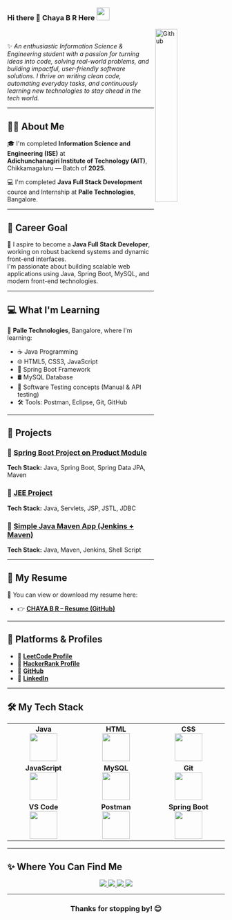 ### <p> Hi there 👋 Chaya B R Here <img src="https://github.com/anathayna/anathayna/blob/master/assets/enthusiast.gif?raw=1" height="30vw" width="30vw"/></p>
<img width="32%" align="right" alt="Github" src="https://user-images.githubusercontent.com/48678280/88862734-4903af80-d201-11ea-968b-9c939d88a37c.gif" /><br>

✨ *An enthusiastic Information Science & Engineering student with a passion for turning ideas into code, solving real-world problems, and building impactful, user-friendly software solutions. I thrive on writing clean code, automating everyday tasks, and continuously learning new technologies to stay ahead in the tech world.*

---

## 👩‍🎓 About Me

🎓 I'm completed  **Information Science and Engineering (ISE)** at  
**Adichunchanagiri Institute of Technology (AIT)**, Chikkamagaluru — Batch of **2025**.

💻 I'm completed  **Java Full Stack Development** cource and Internship at  **Palle Technologies**, Bangalore.

---

## 🚀 Career Goal

🎯 I aspire to become a **Java Full Stack Developer**, working on robust backend systems and dynamic front-end interfaces.  
I'm passionate about building scalable web applications using Java, Spring Boot, MySQL, and modern front-end technologies.

---

## 💻 What I'm Learning

📌  **Palle Technologies**, Bangalore, where I'm learning:

- ☕ Java Programming  
- 🌐 HTML5, CSS3, JavaScript  
- 🌿 Spring Boot Framework  
- 🛢️ MySQL Database  
- 🧪 Software Testing concepts (Manual & API testing)  
- 🛠️ Tools: Postman, Eclipse, Git, GitHub

---

## 📁 Projects

### 🔗 [Spring Boot Project on Product Module](https://github.com/chayabr/Spring-Boot-project-on-product-module)
**Tech Stack:** Java, Spring Boot, Spring Data JPA, Maven

### 🔗 [JEE Project](https://github.com/chayabr/JEE-project)  
**Tech Stack:** Java, Servlets, JSP, JSTL, JDBC

### 🔗 [Simple Java Maven App (Jenkins + Maven)](https://github.com/chayabr/simple-java-maven-app)  
**Tech Stack:** Java, Maven, Jenkins, Shell Script

---


## 📄 My Resume

📌 You can view or download my resume here:

- 👉 [**CHAYA B R – Resume (GitHub)**](https://github.com/chayabr/RESUME/blob/main/CHAYA%20PALLE%20RESUME.pdf)

---

## 🧠 Platforms & Profiles

- 🔗 [**LeetCode Profile**](https://leetcode.com/chayabr)  
- 🔗 [**HackerRank Profile**](https://www.hackerrank.com/profile/chayabr62)  
- 🔗 [**GitHub**](https://github.com/chayabr)  
- 🔗 [**LinkedIn**](https://www.linkedin.com/in/chaya-b-r-578877353)

---

## 🛠 My Tech Stack

<table>
<tbody>
<tr>
  <td align="center" width="20%">
    <b>Java</b><br/>
    <img height="64px" src="https://www.vectorlogo.zone/logos/java/java-ar21.svg">
  </td>
  <td align="center" width="20%">
    <b>HTML</b><br/>
    <img height="64px" src="https://img.icons8.com/color/2x/html-5.png">
  </td>
  <td align="center" width="20%">
    <b>CSS</b><br/>
    <img height="64px" src="https://cdn.svgporn.com/logos/css-3.svg">
  </td>
</tr>

<tr>
  <td align="center" width="20%">
    <b>JavaScript</b><br/>
    <img height="64px" src="https://cdn.svgporn.com/logos/javascript.svg">
  </td>
  <td align="center" width="20%">
    <b>MySQL</b><br/>
    <img height="64px" src="https://img.icons8.com/ios-filled/2x/sql.png">
  </td>
  <td align="center" width="20%">
    <b>Git</b><br/>
    <img height="64px" src="https://img.icons8.com/ios-glyphs/2x/github-2.png">
  </td>
</tr>

<tr>
  <td align="center" width="20%">
    <b>VS Code</b><br/>
    <img height="64px" src="https://cdn.svgporn.com/logos/visual-studio-code.svg">
  </td>
  <td align="center" width="20%">
    <b>Postman</b><br/>
    <img height="64px" src="https://www.vectorlogo.zone/logos/getpostman/getpostman-icon.svg">
  </td>
  <td align="center" width="20%">
    <b>Spring Boot</b><br/>
    <img height="64px" src="https://www.vectorlogo.zone/logos/springio/springio-icon.svg">
  </td>
</tr>
</tbody>
</table>

---

## ✨ Where You Can Find Me

<p align="center">
  <a href="https://www.linkedin.com/in/chaya-b-r-578877353">
    <img src="https://img.shields.io/badge/LinkedIn-%230077B5.svg?&style=flat-square&logo=linkedin&logoColor=white">
  </a>

  <a href="https://github.com/chayabr">
    <img src="https://img.shields.io/badge/Github-%230A0A0A.svg?&style=flat-square&logo=Github&logoColor=white">  
  </a>

  <a href="https://leetcode.com/chayabr">
    <img src="https://img.shields.io/badge/LeetCode-%23000000.svg?&style=flat-square&logo=leetcode&logoColor=white">
  </a>

  <a href="https://www.hackerrank.com/profile/chayabr62">
    <img src="https://img.shields.io/badge/HackerRank-%232EC866.svg?&style=flat-square&logo=hackerrank&logoColor=white">
  </a>
</p>

---

<h3 align="center">Thanks for stopping by! 😊</h3>
